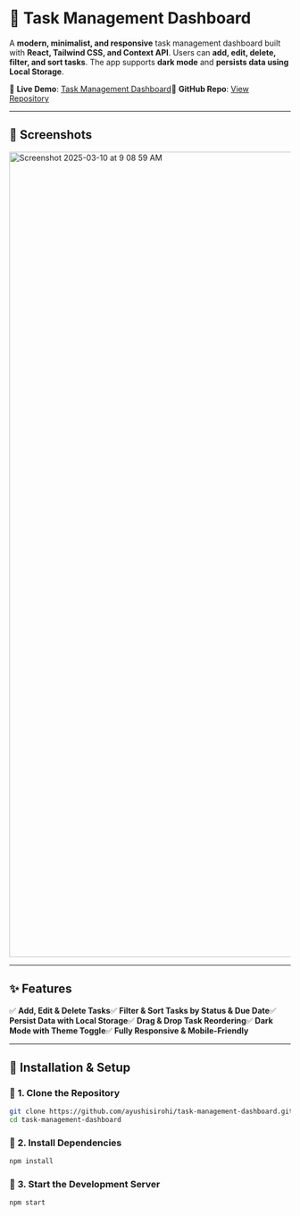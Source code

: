 # 📝 Task Management Dashboard

A **modern, minimalist, and responsive** task management dashboard built with **React, Tailwind CSS, and Context API**. Users can **add, edit, delete, filter, and sort tasks**. The app supports **dark mode** and **persists data using Local Storage**.

🚀 **Live Demo**: [Task Management Dashboard](https://ayushisirohi.github.io/task-management-dashboard/)📂 **GitHub Repo**: [View Repository](https://github.com/ayushisirohi/task-management-dashboard)

---

## 📸 **Screenshots**

<img width="1440" alt="Screenshot 2025-03-10 at 9 08 59 AM" src="https://github.com/user-attachments/assets/3e18466f-c48d-4d2c-8d37-54fe2b039667" />


---

## ✨ **Features**

✅ **Add, Edit & Delete Tasks**✅ **Filter & Sort Tasks by Status & Due Date**✅ **Persist Data with Local Storage**✅ **Drag & Drop Task Reordering**✅ **Dark Mode with Theme Toggle**✅ **Fully Responsive & Mobile-Friendly**

---

## 🚀 Installation & Setup

### 📌 **1. Clone the Repository**

```bash
git clone https://github.com/ayushisirohi/task-management-dashboard.git
cd task-management-dashboard
```

### 📌 **2. Install Dependencies**

```bash
npm install
```

### 📌 **3. Start the Development Server**

```bash
npm start
```
